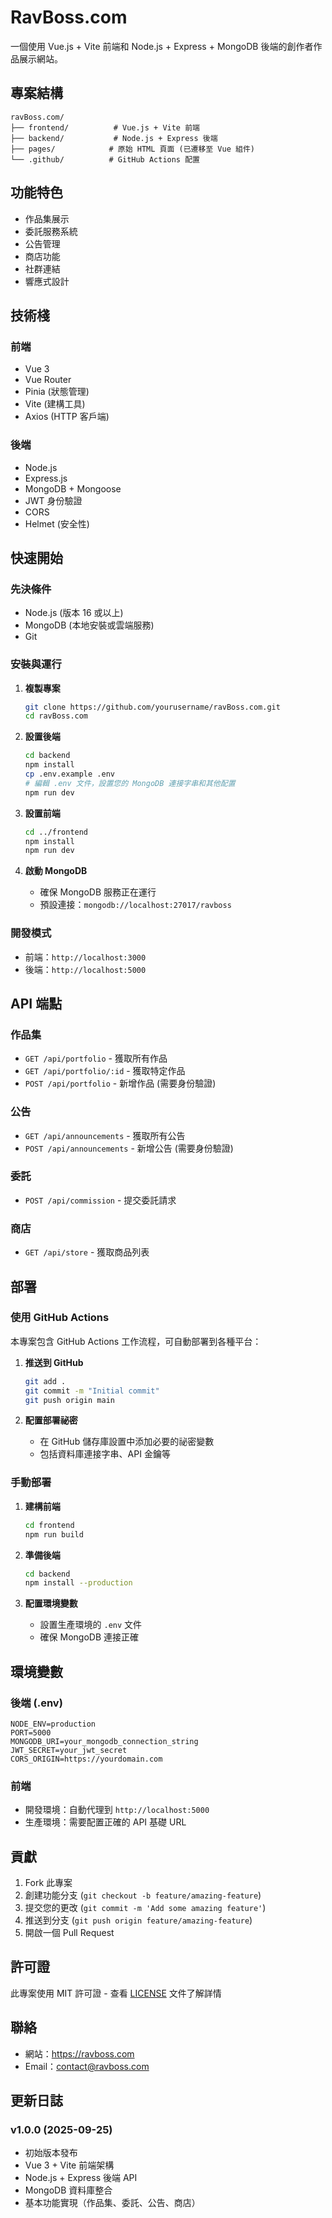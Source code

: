 # RavBoss.com

一個使用 Vue.js + Vite 前端和 Node.js + Express + MongoDB 後端的創作者作品展示網站。

## 專案結構

```
ravBoss.com/
├── frontend/          # Vue.js + Vite 前端
├── backend/           # Node.js + Express 後端
├── pages/            # 原始 HTML 頁面 (已遷移至 Vue 組件)
└── .github/          # GitHub Actions 配置
```

## 功能特色

- 作品集展示
- 委託服務系統
- 公告管理
- 商店功能
- 社群連結
- 響應式設計

## 技術棧

### 前端
- Vue 3
- Vue Router
- Pinia (狀態管理)
- Vite (建構工具)
- Axios (HTTP 客戶端)

### 後端
- Node.js
- Express.js
- MongoDB + Mongoose
- JWT 身份驗證
- CORS
- Helmet (安全性)

## 快速開始

### 先決條件
- Node.js (版本 16 或以上)
- MongoDB (本地安裝或雲端服務)
- Git

### 安裝與運行

1. **複製專案**
   ```bash
   git clone https://github.com/yourusername/ravBoss.com.git
   cd ravBoss.com
   ```

2. **設置後端**
   ```bash
   cd backend
   npm install
   cp .env.example .env
   # 編輯 .env 文件，設置您的 MongoDB 連接字串和其他配置
   npm run dev
   ```

3. **設置前端**
   ```bash
   cd ../frontend
   npm install
   npm run dev
   ```

4. **啟動 MongoDB**
   - 確保 MongoDB 服務正在運行
   - 預設連接：`mongodb://localhost:27017/ravboss`

### 開發模式

- 前端：`http://localhost:3000`
- 後端：`http://localhost:5000`

## API 端點

### 作品集
- `GET /api/portfolio` - 獲取所有作品
- `GET /api/portfolio/:id` - 獲取特定作品
- `POST /api/portfolio` - 新增作品 (需要身份驗證)

### 公告
- `GET /api/announcements` - 獲取所有公告
- `POST /api/announcements` - 新增公告 (需要身份驗證)

### 委託
- `POST /api/commission` - 提交委託請求

### 商店
- `GET /api/store` - 獲取商品列表

## 部署

### 使用 GitHub Actions

本專案包含 GitHub Actions 工作流程，可自動部署到各種平台：

1. **推送到 GitHub**
   ```bash
   git add .
   git commit -m "Initial commit"
   git push origin main
   ```

2. **配置部署祕密**
   - 在 GitHub 儲存庫設置中添加必要的祕密變數
   - 包括資料庫連接字串、API 金鑰等

### 手動部署

1. **建構前端**
   ```bash
   cd frontend
   npm run build
   ```

2. **準備後端**
   ```bash
   cd backend
   npm install --production
   ```

3. **配置環境變數**
   - 設置生產環境的 `.env` 文件
   - 確保 MongoDB 連接正確

## 環境變數

### 後端 (.env)
```
NODE_ENV=production
PORT=5000
MONGODB_URI=your_mongodb_connection_string
JWT_SECRET=your_jwt_secret
CORS_ORIGIN=https://yourdomain.com
```

### 前端
- 開發環境：自動代理到 `http://localhost:5000`
- 生產環境：需要配置正確的 API 基礎 URL

## 貢獻

1. Fork 此專案
2. 創建功能分支 (`git checkout -b feature/amazing-feature`)
3. 提交您的更改 (`git commit -m 'Add some amazing feature'`)
4. 推送到分支 (`git push origin feature/amazing-feature`)
5. 開啟一個 Pull Request

## 許可證

此專案使用 MIT 許可證 - 查看 [LICENSE](LICENSE) 文件了解詳情

## 聯絡

- 網站：https://ravboss.com
- Email：contact@ravboss.com

## 更新日誌

### v1.0.0 (2025-09-25)
- 初始版本發布
- Vue 3 + Vite 前端架構
- Node.js + Express 後端 API
- MongoDB 資料庫整合
- 基本功能實現（作品集、委託、公告、商店）